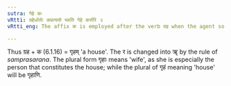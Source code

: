```yaml
---
sutra: गेहे कः
vRtti: ग्रहेर्धातोः कप्रत्ययो भवति गेहे कर्त्तरि ॥
vRtti_eng: The affix क is employed after the verb ग्रह when the agent so expressed denotes a house.

---
```

Thus ग्रह + क (6.1.16) = गृहम् 'a house'. The र is changed into ॠ by the rule of _samprasarana_. The plural form गृहाः means 'wife', as she is especially the person that constitutes the house; while the plural of गृहं meaning 'house' will be गृहाणि.